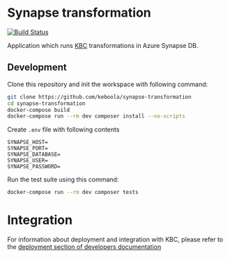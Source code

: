 # Synapse transformation

[![Build Status](https://travis-ci.com/keboola/synapse-transformation.svg?branch=master)](https://travis-ci.com/keboola/synapse-transformation)

Application which runs [KBC](https://connection.keboola.com/) transformations in Azure Synapse DB.

## Development
 
Clone this repository and init the workspace with following command:

```sh
git clone https://github.com/keboola/synapse-transformation
cd synapse-transformation
docker-compose build
docker-compose run --rm dev composer install --no-scripts
```

Create `.env` file with following contents
```env
SYNAPSE_HOST=
SYNAPSE_PORT=
SYNAPSE_DATABASE=
SYNAPSE_USER=
SYNAPSE_PASSWORD=
```

Run the test suite using this command:

```sh
docker-compose run --rm dev composer tests
```
 
# Integration

For information about deployment and integration with KBC, please refer to the [deployment section of developers documentation](https://developers.keboola.com/extend/component/deployment/) 
